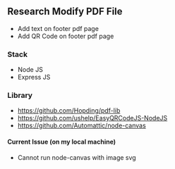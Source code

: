 ## Research Modify PDF File

- Add text on footer pdf page
- Add QR Code on footer pdf page

### Stack
- Node JS
- Express JS

### Library
- https://github.com/Hopding/pdf-lib
- https://github.com/ushelp/EasyQRCodeJS-NodeJS
- https://github.com/Automattic/node-canvas

#### Current Issue (on my local machine)
- Cannot run node-canvas with image svg